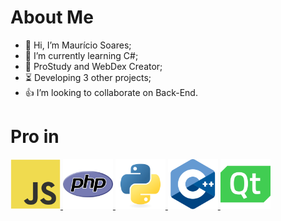 # About Me

- 👋 Hi, I’m Maurício Soares;
- 🌱 I’m currently learning C#;
- 🦆 ProStudy and WebDex Creator;
- ⏳ Developing 3 other projects;
- 👍 I’m looking to collaborate on Back-End.

# Pro in
<a href="https://developer.mozilla.org/en-US/docs/Web/JavaScript" target="_blank" rel="noreferrer">
  <img src="https://raw.githubusercontent.com/devicons/devicon/master/icons/javascript/javascript-original.svg" alt="javascript" width="80" height="80"/> </a>
    <a href="https://www.php.net" target="_blank" rel="noreferrer">
    <img src="https://raw.githubusercontent.com/devicons/devicon/master/icons/php/php-original.svg" alt="php" width="80" height="80"/> </a>
      <a href="https://www.python.org" target="_blank" rel="noreferrer">
  <img src="https://raw.githubusercontent.com/devicons/devicon/master/icons/python/python-original.svg" alt="python" width="80" height="80"/> </a>
      <a href="https://www.python.org" target="_blank" rel="noreferrer">
  <img src="https://raw.githubusercontent.com/devicons/devicon/master/icons/cplusplus/cplusplus-original.svg" alt="python" width="80" height="80"/> </a>
      <a href="https://www.python.org" target="_blank" rel="noreferrer">
  <img src="https://raw.githubusercontent.com/devicons/devicon/master/icons/qt/qt-original.svg" alt="python" width="80" height="80"/> </a>
